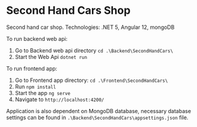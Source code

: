 # Second Hand Cars Shop
Second hand car shop. Technologies: .NET 5, Angular 12, mongoDB

To run backend web api:

1. Go to Backend web api directory `cd .\Backend\SecondHandCars\`
2. Start the Web Api `dotnet run`

To run frontend app:

1. Go to Frontend app directory: `cd .\Frontend\SecondHandCars\`
2. Run `npm install`
3. Start the app `ng serve`
4. Navigate to `http://localhost:4200/`



Application is also dependent on MongoDB database, necessary database settings can be found in `.\Backend\SecondHandCars\appsettings.json` file.

